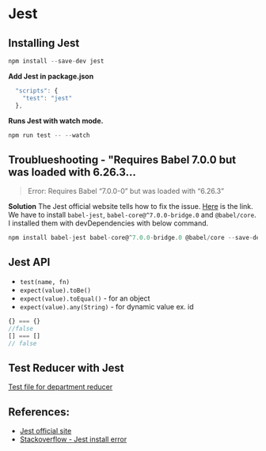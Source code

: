 # Jest

## Installing Jest

```js
npm install --save-dev jest
```

**Add Jest in package.json**
```js
  "scripts": {
    "test": "jest"
  },
```

**Runs Jest with watch mode.**
```js
npm run test -- --watch
```
## Troublueshooting - "Requires Babel 7.0.0 but was loaded with 6.26.3...
>Error: Requires Babel “7.0.0-0” but was loaded with “6.26.3”

**Solution**
The Jest official website tells how to fix the issue. [Here](https://jestjs.io/docs/en/getting-started#using-babel) is the link. 
We have to install `babel-jest`, `babel-core@^7.0.0-bridge.0` and `@babel/core`. I installed them with devDependencies with below command.

```js
npm install babel-jest babel-core@^7.0.0-bridge.0 @babel/core --save-dev
```


## Jest API

- `test(name, fn)`
- `expect(value).toBe()`
- `expect(value).toEqual()` - for an object
- `expect(value).any(String)` - for dynamic value ex. id


```js
{} === {}
//false
[] === []
// false
```

## Test Reducer with Jest
[Test file for department reducer](./src/client/reducers/departments.js)

## References:
- [Jest official site](https://jestjs.io/)
- [Stackoverflow - Jest install error](https://stackoverflow.com/questions/46220674/jest-typeerror-path-must-be-a-string-received-undefined
)